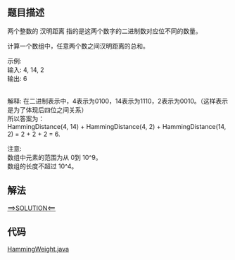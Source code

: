 ## 题目描述

两个整数的 汉明距离 指的是这两个数字的二进制数对应位不同的数量。

计算一个数组中，任意两个数之间汉明距离的总和。

示例:
<br>输入: 4, 14, 2
<br>输出: 6

<br>解释: 在二进制表示中，4表示为0100，14表示为1110，2表示为0010。（这样表示是为了体现后四位之间关系）
<br>所以答案为：
<br>HammingDistance(4, 14) + HammingDistance(4, 2) + HammingDistance(14, 2) = 2 + 2 + 2 = 6.

注意:
<br>数组中元素的范围为从 0到 10^9。
<br>数组的长度不超过 10^4。

## 解法

[==>SOLUTION<==](https://leetcode-cn.com/problems/total-hamming-distance/solution/yi-ming-ju-chi-zong-he-by-leetcode-solut-t0ev/)

## 代码

[HammingWeight.java](https://github.com/Marshal7cc/leetcode-java/blob/master/src/iterative/TotalHammingDistance.java)

